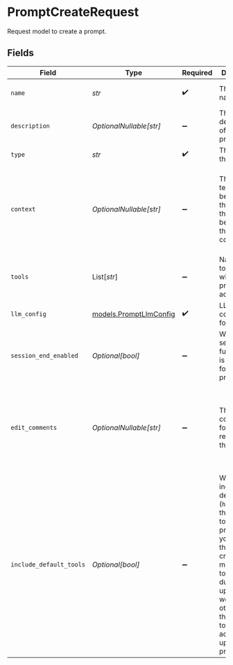 # PromptCreateRequest

Request model to create a prompt.


## Fields

| Field                                                                                                                                                                                                                                              | Type                                                                                                                                                                                                                                               | Required                                                                                                                                                                                                                                           | Description                                                                                                                                                                                                                                        | Example                                                                                                                                                                                                                                            |
| -------------------------------------------------------------------------------------------------------------------------------------------------------------------------------------------------------------------------------------------------- | -------------------------------------------------------------------------------------------------------------------------------------------------------------------------------------------------------------------------------------------------- | -------------------------------------------------------------------------------------------------------------------------------------------------------------------------------------------------------------------------------------------------- | -------------------------------------------------------------------------------------------------------------------------------------------------------------------------------------------------------------------------------------------------- | -------------------------------------------------------------------------------------------------------------------------------------------------------------------------------------------------------------------------------------------------- |
| `name`                                                                                                                                                                                                                                             | *str*                                                                                                                                                                                                                                              | :heavy_check_mark:                                                                                                                                                                                                                                 | The prompt name                                                                                                                                                                                                                                    | Weather Agent Prompt                                                                                                                                                                                                                               |
| `description`                                                                                                                                                                                                                                      | *OptionalNullable[str]*                                                                                                                                                                                                                            | :heavy_minus_sign:                                                                                                                                                                                                                                 | The description of the prompt                                                                                                                                                                                                                      | Prompt for a weather agent.                                                                                                                                                                                                                        |
| `type`                                                                                                                                                                                                                                             | *str*                                                                                                                                                                                                                                              | :heavy_check_mark:                                                                                                                                                                                                                                 | The type of the prompt                                                                                                                                                                                                                             | prompt_v1                                                                                                                                                                                                                                          |
| `context`                                                                                                                                                                                                                                          | *OptionalNullable[str]*                                                                                                                                                                                                                            | :heavy_minus_sign:                                                                                                                                                                                                                                 | The prompt text that will be sent to the LLM at the beginning of the conversation                                                                                                                                                                  | You are a weather agent. Answer the user's questions about weather and nothing else.                                                                                                                                                               |
| `tools`                                                                                                                                                                                                                                            | List[*str*]                                                                                                                                                                                                                                        | :heavy_minus_sign:                                                                                                                                                                                                                                 | Names of tools to which the prompt has access                                                                                                                                                                                                      | []                                                                                                                                                                                                                                                 |
| `llm_config`                                                                                                                                                                                                                                       | [models.PromptLlmConfig](../models/promptllmconfig.md)                                                                                                                                                                                             | :heavy_check_mark:                                                                                                                                                                                                                                 | LLM configuration for a prompt.                                                                                                                                                                                                                    |                                                                                                                                                                                                                                                    |
| `session_end_enabled`                                                                                                                                                                                                                              | *Optional[bool]*                                                                                                                                                                                                                                   | :heavy_minus_sign:                                                                                                                                                                                                                                 | Whether session end functionality is enabled for this prompt                                                                                                                                                                                       | false                                                                                                                                                                                                                                              |
| `edit_comments`                                                                                                                                                                                                                                    | *OptionalNullable[str]*                                                                                                                                                                                                                            | :heavy_minus_sign:                                                                                                                                                                                                                                 | The comments for the most recent edit to the prompt                                                                                                                                                                                                | Updated prompt text to include requirement to not answer questions that aren't about weather.                                                                                                                                                      |
| `include_default_tools`                                                                                                                                                                                                                            | *Optional[bool]*                                                                                                                                                                                                                                   | :heavy_minus_sign:                                                                                                                                                                                                                                 | Whether to include the default tools (`hangup`) in the list of tools for the prompt. If you disable this during creation, you might want to disable it during updates as well, otherwise the default tools will be added when updating the prompt. | true                                                                                                                                                                                                                                               |